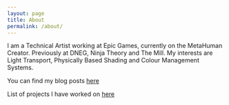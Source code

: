 ```yaml
---
layout: page
title: About
permalink: /about/
---
```


I am a Technical Artist working at Epic Games, currently on the MetaHuman Creator. Previously at DNEG, Ninja Theory and The Mill. My interests are Light Transport, Physically Based Shading and Colour Management Systems.

You can find my blog posts [here](https://anandhotwani.github.io) 

List of projects I have worked on [here](https://anandhotwani.github.io/projects/)

